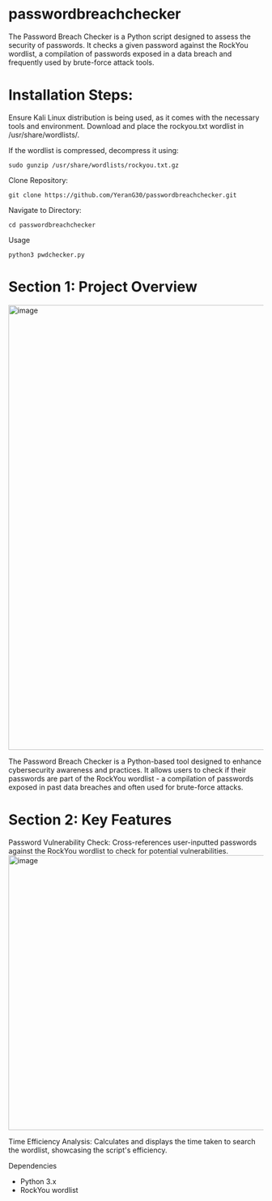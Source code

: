 # passwordbreachchecker
The Password Breach Checker is a Python script designed to assess the security of passwords. It checks a given password against the RockYou wordlist, a compilation of passwords exposed in a data breach and frequently used by brute-force attack tools.

# Installation Steps:

Ensure Kali Linux distribution is being used, as it comes with the necessary tools and environment.
Download and place the rockyou.txt wordlist in /usr/share/wordlists/.

If the wordlist is compressed, decompress it using:

```sudo gunzip /usr/share/wordlists/rockyou.txt.gz```

Clone Repository:

```git clone https://github.com/YeranG30/passwordbreachchecker.git```

Navigate to Directory:

```cd passwordbreachchecker```

Usage

```python3 pwdchecker.py```

# Section 1: Project Overview

<img width="879" alt="image" src="https://github.com/YeranG30/passwordbreachchecker/assets/74067706/dbb62eb8-4910-4904-a25e-e77525437175">

The Password Breach Checker is a Python-based tool designed to enhance cybersecurity awareness and practices. It allows users to check if their passwords are part of the RockYou wordlist - a compilation of passwords exposed in past data breaches and often used for brute-force attacks.

# Section 2: Key Features
Password Vulnerability Check: Cross-references user-inputted passwords against the RockYou wordlist to check for potential vulnerabilities.
<img width="543" alt="image" src="https://github.com/YeranG30/passwordbreachchecker/assets/74067706/b213bacb-2750-4690-a952-cd4d025c94fd">


Time Efficiency Analysis: Calculates and displays the time taken to search the wordlist, showcasing the script's efficiency.



Dependencies
- Python 3.x
- RockYou wordlist


